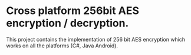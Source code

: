 # Cross platform 256bit AES encryption / decryption.

This project contains the implementation of 256 bit AES encryption which works on all the platforms (C#,  Java Android).
